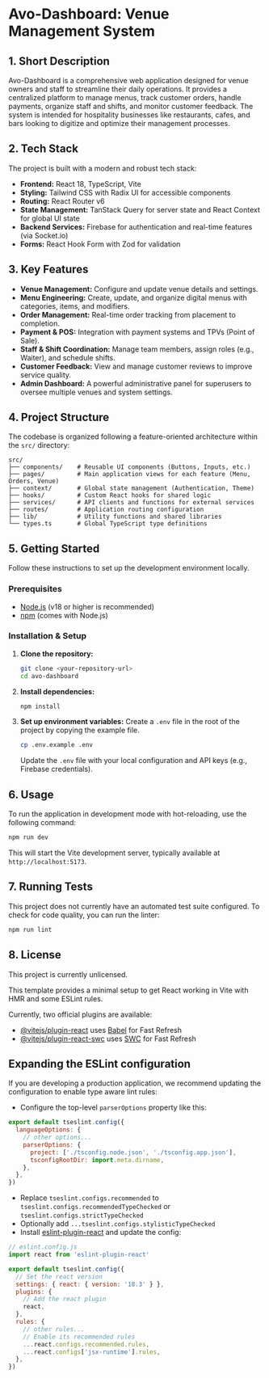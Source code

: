 # Avo-Dashboard: Venue Management System

## 1. Short Description

Avo-Dashboard is a comprehensive web application designed for venue owners and staff to streamline their daily operations. It provides a
centralized platform to manage menus, track customer orders, handle payments, organize staff and shifts, and monitor customer feedback. The
system is intended for hospitality businesses like restaurants, cafes, and bars looking to digitize and optimize their management processes.

## 2. Tech Stack

The project is built with a modern and robust tech stack:

- **Frontend:** React 18, TypeScript, Vite
- **Styling:** Tailwind CSS with Radix UI for accessible components
- **Routing:** React Router v6
- **State Management:** TanStack Query for server state and React Context for global UI state
- **Backend Services:** Firebase for authentication and real-time features (via Socket.io)
- **Forms:** React Hook Form with Zod for validation

## 3. Key Features

- **Venue Management:** Configure and update venue details and settings.
- **Menu Engineering:** Create, update, and organize digital menus with categories, items, and modifiers.
- **Order Management:** Real-time order tracking from placement to completion.
- **Payment & POS:** Integration with payment systems and TPVs (Point of Sale).
- **Staff & Shift Coordination:** Manage team members, assign roles (e.g., Waiter), and schedule shifts.
- **Customer Feedback:** View and manage customer reviews to improve service quality.
- **Admin Dashboard:** A powerful administrative panel for superusers to oversee multiple venues and system settings.

## 4. Project Structure

The codebase is organized following a feature-oriented architecture within the `src/` directory:

```
src/
├── components/    # Reusable UI components (Buttons, Inputs, etc.)
├── pages/         # Main application views for each feature (Menu, Orders, Venue)
├── context/       # Global state management (Authentication, Theme)
├── hooks/         # Custom React hooks for shared logic
├── services/      # API clients and functions for external services
├── routes/        # Application routing configuration
├── lib/           # Utility functions and shared libraries
└── types.ts       # Global TypeScript type definitions
```

## 5. Getting Started

Follow these instructions to set up the development environment locally.

### Prerequisites

- [Node.js](https://nodejs.org/) (v18 or higher is recommended)
- [npm](https://www.npmjs.com/) (comes with Node.js)

### Installation & Setup

1. **Clone the repository:**

   ```bash
   git clone <your-repository-url>
   cd avo-dashboard
   ```

2. **Install dependencies:**

   ```bash
   npm install
   ```

3. **Set up environment variables:** Create a `.env` file in the root of the project by copying the example file.

   ```bash
   cp .env.example .env
   ```

   Update the `.env` file with your local configuration and API keys (e.g., Firebase credentials).

## 6. Usage

To run the application in development mode with hot-reloading, use the following command:

```bash
npm run dev
```

This will start the Vite development server, typically available at `http://localhost:5173`.

## 7. Running Tests

This project does not currently have an automated test suite configured. To check for code quality, you can run the linter:

```bash
npm run lint
```

## 8. License

This project is currently unlicensed.

This template provides a minimal setup to get React working in Vite with HMR and some ESLint rules.

Currently, two official plugins are available:

- [@vitejs/plugin-react](https://github.com/vitejs/vite-plugin-react/blob/main/packages/plugin-react/README.md) uses
  [Babel](https://babeljs.io/) for Fast Refresh
- [@vitejs/plugin-react-swc](https://github.com/vitejs/vite-plugin-react-swc) uses [SWC](https://swc.rs/) for Fast Refresh

## Expanding the ESLint configuration

If you are developing a production application, we recommend updating the configuration to enable type aware lint rules:

- Configure the top-level `parserOptions` property like this:

```js
export default tseslint.config({
  languageOptions: {
    // other options...
    parserOptions: {
      project: ['./tsconfig.node.json', './tsconfig.app.json'],
      tsconfigRootDir: import.meta.dirname,
    },
  },
})
```

- Replace `tseslint.configs.recommended` to `tseslint.configs.recommendedTypeChecked` or `tseslint.configs.strictTypeChecked`
- Optionally add `...tseslint.configs.stylisticTypeChecked`
- Install [eslint-plugin-react](https://github.com/jsx-eslint/eslint-plugin-react) and update the config:

```js
// eslint.config.js
import react from 'eslint-plugin-react'

export default tseslint.config({
  // Set the react version
  settings: { react: { version: '18.3' } },
  plugins: {
    // Add the react plugin
    react,
  },
  rules: {
    // other rules...
    // Enable its recommended rules
    ...react.configs.recommended.rules,
    ...react.configs['jsx-runtime'].rules,
  },
})
```

